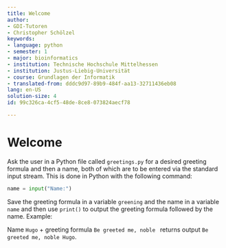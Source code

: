 ```yaml
---
title: Welcome
author:
- GDI-Tutoren
- Christopher Schölzel
keywords:
- language: python
- semester: 1
- major: bioinformatics
- institution: Technische Hochschule Mittelhessen
- institution: Justus-Liebig-Universität
- course: Grundlagen der Informatik
- translated-from: dddc9d97-89b9-484f-aa13-32711436eb08
lang: en-US
solution-size: 4
id: 99c326ca-4cf5-48de-8ce8-073824aecf78

---
```

# Welcome

Ask the user in a Python file called `greetings.py` for a desired greeting formula and then a name, both of which are to be entered via the standard input stream.
This is done in Python with the following command:

```python
name = input("Name:")
```

Save the greeting formula in a variable `greening` and the name in a variable `name` and then use `print()` to output the greeting formula followed by the name. Example:

Name `Hugo` + greeting formula `Be greeted me, noble ` returns output `Be greeted me, noble Hugo`.